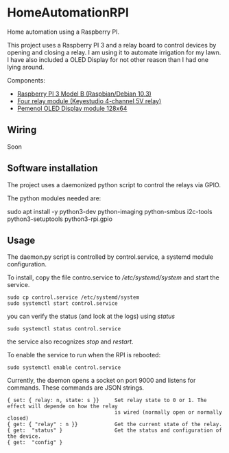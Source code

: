 # HomeAutomationRPI
Home automation using a Raspberry PI.

This project uses a Raspberry PI 3 and a relay board to control devices by opening and closing a relay. I am using it to automate irrigation for my lawn.  I have also included a OLED Display for not other reason than I had one lying around.

Components:

- [Raspberry PI 3 Model B (Raspbian/Debian 10.3)](https://www.raspberrypi.org/products/raspberry-pi-3-model-b/)
- [Four relay module (Keyestudio 4-channel 5V relay)](https://www.keyestudio.com/free-shipping-2016-new-keyestudio-4-channel-5v-relay-module-for-arduino-p0190.html)
- [Pemenol OLED Display module 128x64](https://www.amazon.com/PEMENOL-Display-0-96inch-Raspberry-Microcontroller/dp/B07F3KY8NF)

## Wiring
Soon


## Software installation

The project uses a daemonized python script to control the relays via GPIO. 

The python modules needed are:

sudo apt install -y python3-dev python-imaging python-smbus i2c-tools python3-setuptools python3-rpi.gpio


## Usage

The daemon.py script is controlled by control.service, a systemd module configuration.

To install, copy the file contro.service to _/etc/systemd/system_ and start the service.
```
sudo cp control.service /etc/systemd/system
sudo systemctl start control.service
```

you can verify the status (and look at the logs) using _status_
```
sudo systemctl status control.service
```
the service also recognizes _stop_ and _restart_.


To enable the service to run when the RPI is rebooted:
```
sudo systemctl enable control.service
```

Currently, the daemon opens a socket on port 9000 and listens for commands. These commands are JSON strings.


```
{ set: { relay: n, state: s }}     Set relay state to 0 or 1. The effect will depende on how the relay
                                   is wired (normally open or normally closed)
{ get: { "relay" : n }}            Get the current state of the relay.
{ get:  "status" }                 Get the status and configuration of the device.
{ get:  "config" }
```


